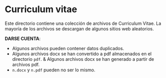 Curriculum vitae
================
Este directorio contiene una colección de archivos de Curriculum Vitae. La mayoría de los archivos se descargan de algunos sitios web aleatorios.

**DARSE CUENTA**:
* Algunos archivos pueden contener datos duplicados.
* Algunos archivos docx se han convertido a pdf almacenados en el directorio `pdf`. & Algunos archivos docx se han generado a partir de archivos pdf.
* `n.docx` y `n.pdf` pueden no ser lo mismo.
